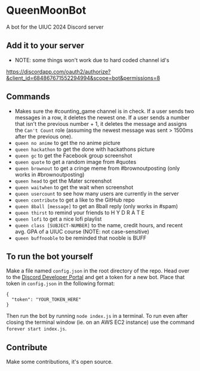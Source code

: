 # QueenMoonBot

A bot for the UIUC 2024 Discord server

## Add it to your server
  - NOTE: some things won't work due to hard coded channel id's

  https://discordapp.com/oauth2/authorize?&client_id=684867671552294994&scope=bot&permissions=8

## Commands
* Makes sure the #counting_game channel is in check. If a user sends two messages in a row, it deletes the newest one. If a user sends a number that isn't the previous number + 1, it deletes the message and assigns the `Can't Count` role (assuming the newest message was sent > 1500ms after the previous one).
* `queen no anime` to get the no anime picture
* `queen hackathon` to get the done with hackathons picture
* `queen gc` to get the Facebook group screenshot
* `queen quote` to get a random image from #quotes
* `queen brownout` to get a cringe meme from #brownoutposting (only works in #brownoutposting)
* `queen head` to get the Mater screenshot
* `queen waitwhen` to get the wait when screenshot
* `queen usercount` to see how many users are currently in the server
* `queen contribute` to get a like to the GitHub repo
* `queen 8ball [message]` to get an 8ball reply (only works in #spam)
* `queen thirst` to remind your friends to H Y D R A T E
* `queen lofi` to get a nice lofi playlist
* `queen class [SUBJECT-NUMBER]` to the name, credit hours, and recent avg. GPA of a UIUC course (NOTE: not case-sensitive)
* `queen buffnooble` to be reminded that nooble is BUFF



## To run the bot yourself
Make a file named `config.json` in the root directory of the repo. Head over to the [Discord Developer Portal](https://discordapp.com/developers/applications/me) and get a token for a new bot. Place that token in `config.json` in the following format:

```
{
  "token": "YOUR_TOKEN_HERE"
}
```

Then run the bot by running `node index.js` in a terminal. To run even after closing the terminal window (ie. on an AWS EC2 instance) use the command `forever start index.js`.

## Contribute
Make some contributions, it's open source.
